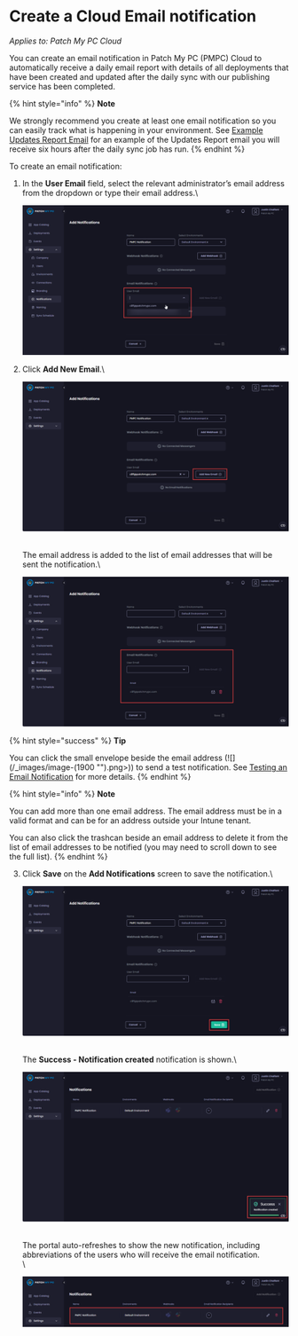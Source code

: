 # Create a Cloud Email notification

_Applies to: Patch My PC Cloud_

You can create an email notification in Patch My PC (PMPC) Cloud to automatically receive a daily email report with details of all deployments that have been created and updated after the daily sync with our publishing service has been completed.

{% hint style="info" %}
**Note**

We strongly recommend you create at least one email notification so you can easily track what is happening in your environment. See [Example Updates Report Email](../../cloud-reference/cloud-email-reference/example-cloud-updates-report-email.md) for an example of the Updates Report email you will receive six hours after the daily sync job has run.
{% endhint %}

To create an email notification:

1.  In the **User Email** field, select the relevant administrator’s email address from the dropdown or type their email address.\


    ![Select the relevant administrator’s email address from the “User Email” dropdown or type their email address](/_images/image-(1917).png "Select the relevant administrator’s email address from the “User Email” dropdown or type their email address")


2.  Click **Add New Email**.\


    ![Clicking “Add New Email” to add the email address to the notification list](/_images/image-(1918).png "Clicking “Add New Email” to add the email address to the notification list")

    \
    The email address is added to the list of email addresses that will be sent the notification.\


    ![](/_images/image-(1916).png "")

{% hint style="success" %}
**Tip**

You can click the small envelope beside the email address (![](/_images/image-(1900 "").png>)) to send a test notification. See [Testing an Email Notification](cloud-notifications-reference/test-an-email-notification-in-cloud.md) for more details.
{% endhint %}

{% hint style="info" %}
**Note**

You can add more than one email address. The email address must be in a valid format and can be for an address outside your Intune tenant.

You can also click the trashcan beside an email address to delete it from the list of email addresses to be notified (you may need to scroll down to see the full list).
{% endhint %}

3.  Click **Save** on the **Add Notifications** screen to save the notification.\


    ![Clicking “Save” on the “Add Notifications” screen](/_images/image-(1919).png "Clicking “Save” on the “Add Notifications” screen")

    \
    The **Success - Notification created** notification is shown.\


    ![](/_images/image-(1920).png "")

    \
    The portal auto-refreshes to show the new notification, including abbreviations of the users who will receive the email notification.\
    \


    ![Portal auto-refreshes to show the new notification, including abbreviations of the users who will receive the email notification](/_images/image-(1921).png "Portal auto-refreshes to show the new notification, including abbreviations of the users who will receive the email notification")
